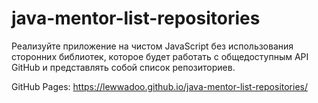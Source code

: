 # java-mentor-list-repositories
Реализуйте приложение на чистом JavaScript без использования сторонних библиотек, которое будет работать с общедоступным API GitHub и представлять собой список репозиториев.

GitHub Pages: https://lewwadoo.github.io/java-mentor-list-repositories/

